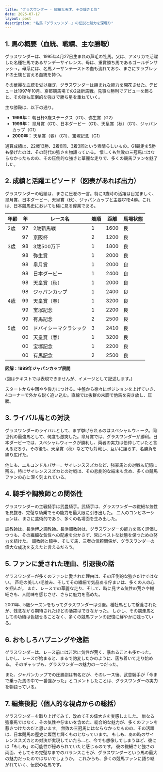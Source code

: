 ```yaml
---
title: "グラスワンダー - 繊細な天才、その輝きと影"
date: 2025-07-17
layout: post
description: "名馬『グラスワンダー』の伝説と魅力を深堀り"
---
```


## 1. 馬の概要（血統、戦績、主な勝鞍）

グラスワンダーは、1995年4月27日生まれの芦毛の牡馬。父は、アメリカで活躍した名種牡馬であるサンデーサイレンス、母は、重賞勝ち馬であるゴールデンサッシュ。母系には、名馬ノーザンテーストの血も流れており、まさにサラブレッドの王族と言える血統を持つ。

その華麗な血統を受け継ぎ、グラスワンダーは類まれな能力を開花させた。デビューは1997年10月、京都競馬場での2歳新馬戦。見事な勝利でデビューを飾ると、その後も圧倒的な強さで勝ち星を重ねていく。

主な勝鞍は、以下の通り。

* **1998年：**  朝日杯3歳ステークス（G1）、弥生賞（G2）
* **1999年：**  皐月賞（G1）、日本ダービー（G1）、天皇賞（秋）（G1）、ジャパンカップ（G1）
* **2000年：**  天皇賞（春）（G1）、宝塚記念（G1）

通算成績は、22戦13勝、2着6回、3着3回という素晴らしいもの。G1競走を5勝も挙げたのは、その時代の強さを物語っている。  惜しくも無敗の三冠馬にはならなかったものの、その圧倒的な強さと華麗な走りで、多くの競馬ファンを魅了した。


## 2. 成績と活躍エピソード（図表があれば出力）

グラスワンダーの戦績は、まさに圧巻の一言。特に3歳時の活躍は目覚ましく、皐月賞、日本ダービー、天皇賞（秋）、ジャパンカップと主要G1を4勝。これは、日本競馬史においても稀に見る偉業である。

| 年齢 | 年 | レース名              | 着順 | 距離 | 馬場状態 |
|-----|----|----------------------|-----|-----|---------|
| 2歳 | 97 | 2歳新馬戦            | 1   | 1600 | 良       |
|     | 97 | 京阪杯               | 2   | 1200 | 良       |
| 3歳 | 98 | 3歳500万下           | 1   | 1800 | 良       |
|     | 98 | 弥生賞               | 1   | 2000 | 良       |
|     | 98 | 皐月賞               | 1   | 2000 | 良       |
|     | 98 | 日本ダービー           | 1   | 2400 | 良       |
|     | 98 | 天皇賞（秋）           | 1   | 2000 | 良       |
|     | 98 | ジャパンカップ         | 1   | 2400 | 良       |
| 4歳 | 99 | 天皇賞（春）           | 1   | 3200 | 良       |
|     | 99 | 宝塚記念             | 1   | 2200 | 良       |
|     | 99 | 有馬記念             | 2   | 2500 | 良       |
| 5歳 | 00 | ドバイシーマクラシック | 3   | 2410 | 良       |
|     | 00 | 天皇賞（春）           | 1   | 3200 | 良       |
|     | 00 | 宝塚記念             | 1   | 2200 | 良       |
|     | 00 | 有馬記念             | 2   | 2500 | 良       |


**図解：1999年ジャパンカップ展開**

(図はテキストでは表現できませんが、イメージとして記述します。)

スタートから中団やや後方につける。中盤から徐々にポジションを上げていき、4コーナーで外から鋭く追い込む。直線では抜群の末脚で他馬を突き放し、圧勝。


## 3. ライバル馬との対決

グラスワンダーのライバルとして、まず挙げられるのはスペシャルウィーク。同世代の最強馬として、何度も激突した。皐月賞では、グラスワンダーが勝利。日本ダービーでは、スペシャルウィークが勝利し、両者の実力は伯仲していたと言えるだろう。その後も、天皇賞（秋）などでも対戦し、互いに譲らず、名勝負を繰り広げた。

他にも、エルコンドルパサー、サイレンススズカなど、強豪馬との対戦も記憶に残る。特にサイレンススズカとの対戦は、その悲劇的な結末も含め、多くの競馬ファンの心に深く刻まれている。


## 4. 騎手や調教師との関係性

グラスワンダーの主戦騎手は武豊騎手。武騎手は、グラスワンダーの繊細な気性を見抜き、完璧な騎乗でその能力を最大限に引き出した。  二人のコンビネーションは、まさに芸術的であり、多くの名場面を生み出した。

調教師は、長浜博之調教師。長浜調教師は、グラスワンダーの能力を高く評価しつつも、その繊細な気性への配慮を欠かさず、常にベストな状態を保つための努力を続けた。  調教師と騎手、そして馬、三者の信頼関係が、グラスワンダーの偉大な成功を支えたと言えるだろう。


## 5. ファンに愛された理由、引退後の話

グラスワンダーが多くのファンに愛された理由は、その圧倒的な強さだけではない。  芦毛の美しい毛並み、そしてその繊細で気品ある佇まいは、多くの人の心を掴んだ。  また、レースでの華麗な走り、そして、時に見せる気性の荒さや繊細さも、人間味を感じさせ、さらに魅力を高めた。

2001年、5歳シーズンをもってグラスワンダーは引退。種牡馬として繋養されたが、残念ながら期待されたほどの活躍はできなかった。  しかし、その競走馬としての功績は色褪せることなく、多くの競馬ファンの記憶に鮮やかに残っている。


## 6. おもしろハプニングや逸話

グラスワンダーは、レース前には非常に気性が荒く、暴れることも多かった。  しかし、レースが始まると、まるで豹変したかのように、落ち着いて走り始める。  そのギャップも、グラスワンダーの魅力の一つだった。

また、ジャパンカップでの圧勝劇は有名だが、そのレース後、武豊騎手が「今まで乗った馬の中で一番強かった」とコメントしたことは、グラスワンダーの実力を物語っている。


## 7. 編集後記（個人的な視点からの総括）

グラスワンダーを取り上げてみて、改めてその偉大さを実感しました。  単なる強豪馬ではなく、その気性や佇まいを含めた、総合的な魅力が、多くのファンを惹きつけたのだと思います。  無敗の三冠馬にはならなかったものの、その活躍は、日本競馬の歴史に燦然と輝くものとなっています。  もしも、あの時のサイレンススズカとの対決が実現していたら…と、今でも想像してしまうほど、彼には「もしも」の可能性が秘められていたと感じるのです。  彼の繊細さと強さの両面、そしてその完璧なまでのバランスこそが、グラスワンダーという馬の最大の魅力だったのではないでしょうか。  これからも、多くの競馬ファンに語り継がれていく、伝説の名馬です。
